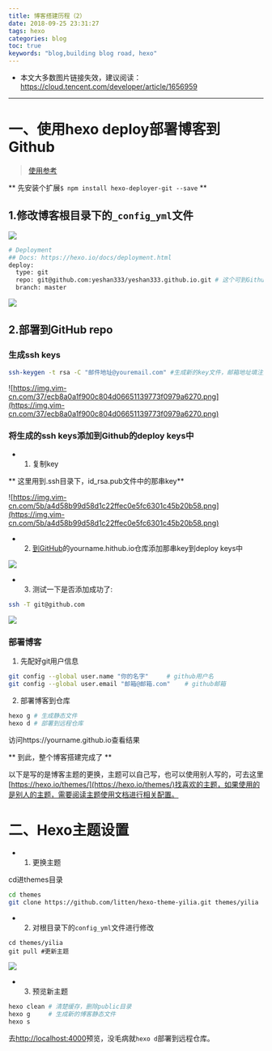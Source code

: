```yaml
---
title: 博客搭建历程（2）
date: 2018-09-25 23:31:27
tags: hexo
categories: blog
toc: true
keywords: "blog,building blog road, hexo"
---
```


- 本文大多数图片链接失效，建议阅读：https://cloud.tencent.com/developer/article/1656959

---

# 一、使用hexo deploy部署博客到Github

>[使用参考](https://hexo.io/docs/deployment.html)

** 先安装个扩展`$ npm install hexo-deployer-git --save` **

## 1.修改博客根目录下的`_config_yml`文件

![](https://img.vim-cn.com/b9/242b742e41b045e48e38055e2202cdfdbbc5f3.png)

```bash
# Deployment
## Docs: https://hexo.io/docs/deployment.html
deploy:
  type: git
  repo: git@github.com:yeshan333/yeshan333.github.io.git # 这个可到Github仓库拿
  branch: master
```

![](https://img.vim-cn.com/44/35d14788fe4cab09d8b20da1753335ad758c23.png)

<!-- more -->

## 2.部署到GitHub repo

### 生成ssh keys

```bash
ssh-keygen -t rsa -C "邮件地址@youremail.com" #生成新的key文件，邮箱地址填注册Github时用的
```

![https://img.vim-cn.com/37/ecb8a0a1f900c804d06651139773f0979a6270.png](https://img.vim-cn.com/37/ecb8a0a1f900c804d06651139773f0979a6270.png)

### 将生成的ssh keys添加到Github的deploy keys中

- 1. 复制key

** 这里用到.ssh目录下，id_rsa.pub文件中的那串key**

![https://img.vim-cn.com/5b/a4d58b99d58d1c22ffec0e5fc6301c45b20b58.png](https://img.vim-cn.com/5b/a4d58b99d58d1c22ffec0e5fc6301c45b20b58.png)

- 2. [到GitHub](https://github.com/)的yourname.hithub.io仓库添加那串key到deploy keys中

![](https://img.vim-cn.com/1d/9e76911a5130f878845a7178b03d8977eac937.png)

- 3. 测试一下是否添加成功了:

```bash
ssh -T git@github.com
```

![](https://img.vim-cn.com/00/7d3b8f51ed72ecd2ce3f73c387944729f18ff1.png)

### 部署博客

1. 先配好git用户信息

```bash
git config --global user.name "你的名字"     # github用户名
git config --global user.email "邮箱@邮箱.com"    # github邮箱
```

2. 部署博客到仓库

```bash
hexo g # 生成静态文件
hexo d # 部署到远程仓库
```

访问https://yourname.github.io查看结果

** 到此，整个博客搭建完成了 **

以下是写的是博客主题的更换，主题可以自己写，也可以使用别人写的，可去这里[https://hexo.io/themes/](https://hexo.io/themes/)找喜欢的主题，如果使用的是别人的主题，需要阅读主题使用文档进行相关配置。

# 二、Hexo主题设置

- 1. 更换主题

cd进themes目录

```bash
cd themes
git clone https://github.com/litten/hexo-theme-yilia.git themes/yilia
```

- 2. 对根目录下的`config_yml`文件进行修改

```
cd themes/yilia
git pull #更新主题
```

![](https://img.vim-cn.com/bf/e7a244bb8eacd6753b71192d4cc7396837493d.png)

- 3. 预览新主题

```bash
hexo clean # 清楚缓存，删除public目录
hexo g     # 生成新的博客静态文件
hexo s
```

去[http://localhost:4000](http://localhost:4000)预览，没毛病就`hexo d`部署到远程仓库。
